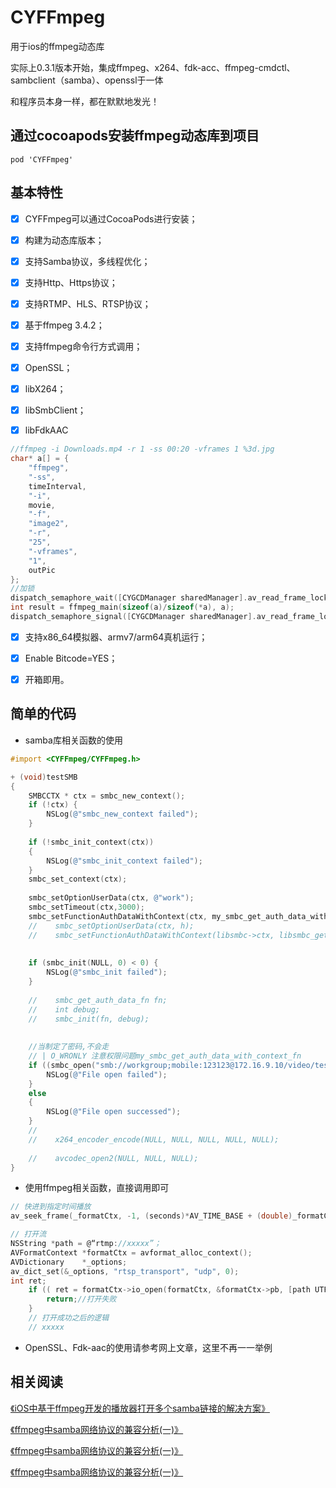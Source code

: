 # CYFFmpeg

用于ios的ffmpeg动态库

实际上0.3.1版本开始，集成ffmpeg、x264、fdk-acc、ffmpeg-cmdctl、sambclient（samba）、openssl于一体

和程序员本身一样，都在默默地发光！

## 通过cocoapods安装ffmpeg动态库到项目

```
pod 'CYFFmpeg'
```

## 基本特性

- [x] CYFFmpeg可以通过CocoaPods进行安装；

- [x] 构建为动态库版本；

- [x] 支持Samba协议，多线程优化；

- [x] 支持Http、Https协议；

- [x] 支持RTMP、HLS、RTSP协议；

- [x] 基于ffmpeg 3.4.2；

- [x] 支持ffmpeg命令行方式调用；

- [x] OpenSSL；

- [x] libX264；

- [x] libSmbClient；

- [x] libFdkAAC

```objective-c
//ffmpeg -i Downloads.mp4 -r 1 -ss 00:20 -vframes 1 %3d.jpg
char* a[] = {
    "ffmpeg",
    "-ss",
    timeInterval,
    "-i",
    movie,
    "-f",
    "image2",
    "-r",
    "25",
    "-vframes",
    "1",
    outPic
};
//加锁
dispatch_semaphore_wait([CYGCDManager sharedManager].av_read_frame_lock, DISPATCH_TIME_FOREVER);
int result = ffmpeg_main(sizeof(a)/sizeof(*a), a);
dispatch_semaphore_signal([CYGCDManager sharedManager].av_read_frame_lock);
```

- [x] 支持x86_64模拟器、armv7/arm64真机运行；

- [x] Enable Bitcode=YES；

- [x] 开箱即用。


## 简单的代码

* samba库相关函数的使用

```Objective-C
#import <CYFFmpeg/CYFFmpeg.h>

+ (void)testSMB
{
    SMBCCTX * ctx = smbc_new_context();
    if (!ctx) {
        NSLog(@"smbc_new_context failed");
    }
    
    if (!smbc_init_context(ctx))
    {
        NSLog(@"smbc_init_context failed");
    }
    smbc_set_context(ctx);
    
    smbc_setOptionUserData(ctx, @"work");
    smbc_setTimeout(ctx,3000);
    smbc_setFunctionAuthDataWithContext(ctx, my_smbc_get_auth_data_with_context_fn);
    //    smbc_setOptionUserData(ctx, h);
    //    smbc_setFunctionAuthDataWithContext(libsmbc->ctx, libsmbc_get_auth_data);
    
    
    if (smbc_init(NULL, 0) < 0) {
        NSLog(@"smbc_init failed");
    }
    
    //    smbc_get_auth_data_fn fn;
    //    int debug;
    //    smbc_init(fn, debug);
    
    
    //当制定了密码,不会走
    // | O_WRONLY 注意权限问题my_smbc_get_auth_data_with_context_fn
    if ((smbc_open("smb://workgroup;mobile:123123@172.16.9.10/video/test.mp4", O_RDONLY, 0666)) < 0) {
        NSLog(@"File open failed");
    }
    else
    {
        NSLog(@"File open successed");
    }
    //
    //    x264_encoder_encode(NULL, NULL, NULL, NULL, NULL);
    
    //    avcodec_open2(NULL, NULL, NULL);
}

```

* 使用ffmpeg相关函数，直接调用即可

```Objective-C
// 快进到指定时间播放
av_seek_frame(_formatCtx, -1, (seconds)*AV_TIME_BASE + (double)_formatCtx->start_time, AVSEEK_FLAG_BACKWARD);//不指定stream进行seek

// 打开流
NSString *path = @“rtmp://xxxxx”；
AVFormatContext *formatCtx = avformat_alloc_context();
AVDictionary    *_options;
av_dict_set(&_options, "rtsp_transport", "udp", 0);
int ret;
    if (( ret = formatCtx->io_open(formatCtx, &formatCtx->pb, [path UTF8String], AVIO_FLAG_READ | formatCtx->avio_flags, &_options)) < 0){
        return;//打开失败
    }
    // 打开成功之后的逻辑
    // xxxxx

```

* OpenSSL、Fdk-aac的使用请参考网上文章，这里不再一一举例


## 相关阅读


[《iOS中基于ffmpeg开发的播放器打开多个samba链接的解决方案》](https://www.jianshu.com/p/2838b9ddecaf)

[《ffmpeg中samba网络协议的兼容分析(一)》](https://www.jianshu.com/p/ada84499f386)

[《ffmpeg中samba网络协议的兼容分析(一)》](https://www.jianshu.com/p/06b5794a7213)

[《ffmpeg中samba网络协议的兼容分析(一)》](https://www.jianshu.com/p/ada84499f386)
